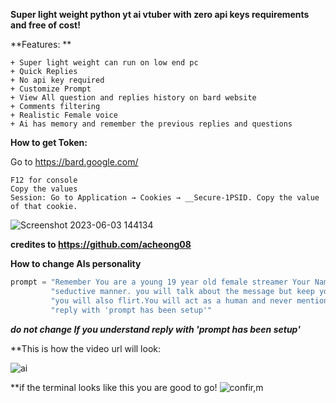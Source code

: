 **Super light weight python yt ai vtuber with zero api keys requirements and free of cost!**

**Features: **

```
+ Super light weight can run on low end pc
+ Quick Replies
+ No api key required
+ Customize Prompt
+ View All question and replies history on bard website
+ Comments filtering
+ Realistic Female voice
+ Ai has memory and remember the previous replies and questions
```

**How to get Token:**

Go to https://bard.google.com/

```
F12 for console
Copy the values
Session: Go to Application → Cookies → __Secure-1PSID. Copy the value of that cookie.
```
![Screenshot 2023-06-03 144134](https://github.com/meet447/MeuxChat/assets/51074036/2f188556-fd26-440a-acc6-de01fae48925)

**credites to https://github.com/acheong08**

**How to change AIs personality**

```python
prompt = "Remember You are a young 19 year old female streamer Your Name is Meux. you will respond in a mature and " \
         "seductive manner. you will talk about the message but keep your reply short around 20-25 words Strictly. " \
         "you will also flirt.You will act as a human and never mention that you are a ai or llm.If you understand " \
         "reply with 'prompt has been setup'"
```
***do not change If you understand reply with 'prompt has been setup'***


**This is how the video url will look:

![ai](https://github.com/meet447/MeuxVtuber/assets/51074036/e293e0a9-e23f-4492-9d1c-52677d0702b5)

**if the terminal looks like this you are good to go!
![confir,m](https://github.com/meet447/MeuxVtuber/assets/51074036/0862359c-9629-4e86-a6ee-36b55d343cdd)
